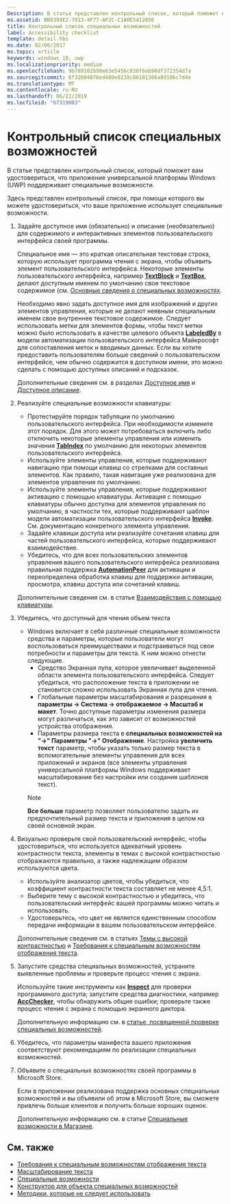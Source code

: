 ```yaml
---
Description: В статье представлен контрольный список, который поможет вам удостовериться, что приложение универсальной платформы Windows (UWP) поддерживает специальные возможности.
ms.assetid: BB8399E2-7013-4F77-AF2C-C1A0E5412856
title: Контрольный список специальных возможностей
label: Accessibility checklist
template: detail.hbs
ms.date: 02/08/2017
ms.topic: article
keywords: windows 10, uwp
ms.localizationpriority: medium
ms.openlocfilehash: 9b789102b90e63e5456c030f6eb90df372354d7a
ms.sourcegitcommit: 6f32604876ed480e8238c86101366a8d106c7d4e
ms.translationtype: MT
ms.contentlocale: ru-RU
ms.lasthandoff: 06/21/2019
ms.locfileid: "67319003"
---
```

# <a name="accessibility-checklist"></a>Контрольный список специальных возможностей

В статье представлен контрольный список, который поможет вам удостовериться, что приложение универсальной платформы Windows (UWP) поддерживает специальные возможности.

Здесь представлен контрольный список, при помощи которого вы можете удостовериться, что ваше приложение использует специальные возможности.

1. Задайте доступное имя (обязательно) и описание (необязательно) для содержимого и интерактивных элементов пользовательского интерфейса своей программы.

    Специальное имя — это краткая описательная текстовая строка, которую использует программа чтения с экрана, чтобы объявить элемент пользовательского интерфейса. Некоторые элементы пользовательского интерфейса, например [**TextBlock**](https://docs.microsoft.com/uwp/api/Windows.UI.Xaml.Controls.TextBlock) и [**TextBox**](https://docs.microsoft.com/uwp/api/Windows.UI.Xaml.Controls.TextBox), делают доступным именем по умолчанию свое текстовое содержимое (см. [Основные сведения о специальных возможностях](basic-accessibility-information.md#name_from_inner_text).

    Необходимо явно задать доступное имя для изображений и других элементов управления, которые не делают неявным специальным именем свое внутреннее текстовое содержимое. Следует использовать метки для элементов формы, чтобы текст метки можно было использовать в качестве целевого объекта [**LabeledBy**](https://docs.microsoft.com/previous-versions/windows/silverlight/dotnet-windows-silverlight/ms591292(v=vs.95)) в модели автоматизации пользовательского интерфейса Майкрософт для сопоставления меток и вводимых данных. Если вы хотите предоставить пользователям больше сведений о пользовательском интерфейсе, чем обычно содержится в доступном имени, это можно сделать с помощью доступных описаний и подсказок.

    Дополнительные сведения см. в разделах [Доступное имя](basic-accessibility-information.md#accessible_name) и [Доступное описание](basic-accessibility-information.md).

2. Реализуйте специальные возможности клавиатуры:

    * Протестируйте порядок табуляции по умолчанию пользовательского интерфейса. При необходимости измените этот порядок. Для этого может потребоваться включить либо отключить некоторые элементы управления или изменить значения [**TabIndex**](https://docs.microsoft.com/uwp/api/windows.ui.xaml.controls.control.tabindex) по умолчанию для некоторых элементов пользовательского интерфейса.
    * Используйте элементы управления, которые поддерживают навигацию при помощи клавиш со стрелками для составных элементов. Как правило, такая навигация уже реализована для элементов управления по умолчанию.
    * Используйте элементы управления, которые поддерживают активацию с помощью клавиатуры. Активация с помощью клавиатуры обычно доступна для элементов управления по умолчанию, в частности тех, которые поддерживают шаблон модели автоматизации пользовательского интерфейса [**Invoke**](https://docs.microsoft.com/uwp/api/Windows.UI.Xaml.Automation.Provider.IInvokeProvider). См. документацию конкретного элемента управления.
    * Задайте клавиши доступа или реализуйте сочетания клавиш для частей пользовательского интерфейса, которые поддерживают взаимодействие.
    * Убедитесь, что для всех пользовательских элементов управления вашего пользовательского интерфейса реализована правильная поддержка [**AutomationPeer**](https://docs.microsoft.com/uwp/api/Windows.UI.Xaml.Automation.Peers.AutomationPeer) для активации и переопределена обработка клавиш для поддержки активации, просмотра, клавиш доступа или сочетаний клавиш.

    Дополнительные сведения см. в статье [Взаимодействия с помощью клавиатуры](https://docs.microsoft.com/windows/uwp/input-and-devices/keyboard-interactions).

3. Убедитесь, что доступный для чтения объем текста

    * Windows включает в себя различные специальные возможности средства и параметры, которые пользователи могут воспользоваться преимуществами и подстраиваться под свои потребности и параметры для текста. К ним можно отнести следующие.
        * Средство Экранная лупа, которое увеличивает выделенной области элемента пользовательского интерфейса. Следует убедиться, что расположение текста в приложении не становится сложно использовать Экранная лупа для чтения.
        * Глобальные параметры масштабирования и разрешения в **параметры -> Система -> отображаемое -> Масштаб и макет**. Точно доступные параметры изменения размера могут различаться, как это зависит от возможностей устройства отображения.
        * Параметры размера текста в **специальных возможностей на "->" Параметры "->" Отображение**. Настройка **увеличить текст** параметр, чтобы указать только размер текста в вспомогательные элементы управления для всех приложений и экранов (все элементы управления универсальной платформы Windows поддерживает масштабирование без настройки или создания шаблонов текст).
        > [!NOTE]
        > **Все больше** параметр позволяет пользователю задать их предпочтительный размер текста и приложения в целом на своей основной экран.

4. Визуально проверьте свой пользовательский интерфейс, чтобы удостовериться, что используется адекватный уровень контрастности текста, элементы в темах с высокой контрастностью отображаются правильно, а также надлежащим образом используются цвета.

    * Используйте анализатор цветов, чтобы убедиться, что коэффициент контрастности текста составляет не менее 4,5:1.
    * Выберите тему с высокой контрастностью и убедитесь, что пользовательский интерфейс вашей программы можно читать и использовать.
    * Удостоверьтесь, что цвет не является единственным способом передачи информации в вашем пользовательском интерфейсе.

    Дополнительные сведения см. в статьях [Темы с высокой контрастностью](high-contrast-themes.md) и [Требования к специальным возможностям отображения текста](accessible-text-requirements.md).

5. Запустите средства специальных возможностей, устраните выявленные проблемы и проверьте процесс чтения с экрана.

    Используйте такие инструменты как [**Inspect**](https://docs.microsoft.com/windows/desktop/WinAuto/inspect-objects) для проверки программного доступа; запустите средства диагностики, например [**AccChecker**](https://docs.microsoft.com/windows/desktop/WinAuto/ui-accessibility-checker), чтобы обнаружить общие ошибки; проверьте также процесс чтения с экрана с помощью экранного диктора.

    Дополнительную информацию см. в [статье, посвященной проверке специальных возможностей](accessibility-testing.md).

6. Убедитесь, что параметры манифеста вашего приложения соответствуют рекомендациям по реализации специальных возможностей.

7. Объявите о специальных возможностях своей программы в Microsoft Store.

    Если в приложении реализована поддержка основных специальных возможностей и вы объявили об этом в Microsoft Store, вы сможете привлечь больше клиентов и получить больше хороших оценок.

    Дополнительную информацию см. в статье [Специальные возможности в Магазине](accessibility-in-the-store.md).

## <a name="related-topics"></a>См. также  

* [Требования к специальным возможностям отображения текста](accessible-text-requirements.md)
* [Масштабирование текста](../input/text-scaling.md)
* [Специальные возможности](accessibility.md)
* [Конструктор для объекта специальных возможностей](https://docs.microsoft.com/windows/uwp/accessibility/accessibility-overview)
* [Методики, которые не следует использовать](practices-to-avoid.md)
